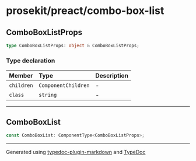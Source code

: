 # prosekit/preact/combo-box-list

<a id="comboboxlistprops" name="comboboxlistprops"></a>

## ComboBoxListProps

```ts
type ComboBoxListProps: object & ComboBoxListProps;
```

### Type declaration

| Member | Type | Description |
| :------ | :------ | :------ |
| `children` | `ComponentChildren` | - |
| `class` | `string` | - |

***

<a id="comboboxlist" name="comboboxlist"></a>

## ComboBoxList

```ts
const ComboBoxList: ComponentType<ComboBoxListProps>;
```

***

Generated using [typedoc-plugin-markdown](https://www.npmjs.com/package/typedoc-plugin-markdown) and [TypeDoc](https://typedoc.org/)
